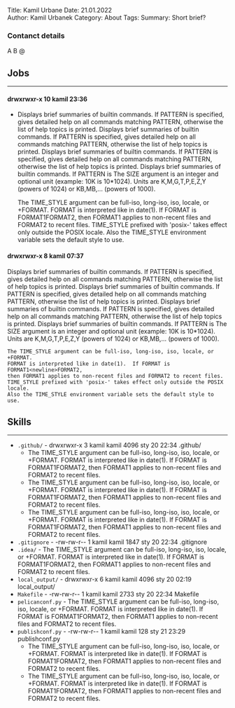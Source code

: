 Title: Kamil Urbane 
Date: 21.01.2022  
Author: Kamil Urbanek 
Category: About
Tags:
Summary: Short brief?

### Contanct details

A
B
@


## Jobs 

---

#### **drwxrwxr-x 10 kamil  23:36**
  - Displays brief summaries of builtin commands.  If PATTERN is
    specified, gives detailed help on all commands matching PATTERN,
    otherwise the list of help topics is printed. Displays brief summaries of builtin commands.  If PATTERN is
    specified, gives detailed help on all commands matching PATTERN,
    otherwise the list of help topics is printed. Displays brief summaries of builtin commands.  If PATTERN is
    specified, gives detailed help on all commands matching PATTERN,
    otherwise the list of help topics is printed. Displays brief summaries of builtin commands.  If PATTERN is The SIZE argument is an integer and optional unit (example: 10K is 10*1024).
    Units are K,M,G,T,P,E,Z,Y (powers of 1024) or KB,MB,... (powers of 1000).

    The TIME_STYLE argument can be full-iso, long-iso, iso, locale, or +FORMAT.
    FORMAT is interpreted like in date(1).  If FORMAT is FORMAT1<newline>FORMAT2,
    then FORMAT1 applies to non-recent files and FORMAT2 to recent files.
    TIME_STYLE prefixed with 'posix-' takes effect only outside the POSIX locale.
    Also the TIME_STYLE environment variable sets the default style to use.
  
#### drwxrwxr-x  8 kamil  07:37 
Displays brief summaries of builtin commands.  If PATTERN is
    specified, gives detailed help on all commands matching PATTERN,
    otherwise the list of help topics is printed. Displays brief summaries of builtin commands.  If PATTERN is
    specified, gives detailed help on all commands matching PATTERN,
    otherwise the list of help topics is printed. Displays brief summaries of builtin commands.  If PATTERN is
    specified, gives detailed help on all commands matching PATTERN,
    otherwise the list of help topics is printed. Displays brief summaries of builtin commands.  If PATTERN is The SIZE argument is an integer and optional unit (example: 10K is 10*1024).
    Units are K,M,G,T,P,E,Z,Y (powers of 1024) or KB,MB,... (powers of 1000).

    The TIME_STYLE argument can be full-iso, long-iso, iso, locale, or +FORMAT.
    FORMAT is interpreted like in date(1).  If FORMAT is FORMAT1<newline>FORMAT2,
    then FORMAT1 applies to non-recent files and FORMAT2 to recent files.
    TIME_STYLE prefixed with 'posix-' takes effect only outside the POSIX locale.
    Also the TIME_STYLE environment variable sets the default style to use.

## Skills

---

- `.github/` - drwxrwxr-x  3 kamil kamil  4096 sty 20 22:34 .github/
  - The TIME_STYLE argument can be full-iso, long-iso, iso, locale, or +FORMAT.
FORMAT is interpreted like in date(1).  If FORMAT is FORMAT1<newline>FORMAT2,
then FORMAT1 applies to non-recent files and FORMAT2 to recent files.
  - The TIME_STYLE argument can be full-iso, long-iso, iso, locale, or +FORMAT.
FORMAT is interpreted like in date(1).  If FORMAT is FORMAT1<newline>FORMAT2,
then FORMAT1 applies to non-recent files and FORMAT2 to recent files.
  - The TIME_STYLE argument can be full-iso, long-iso, iso, locale, or +FORMAT.
FORMAT is interpreted like in date(1).  If FORMAT is FORMAT1<newline>FORMAT2,
then FORMAT1 applies to non-recent files and FORMAT2 to recent files.
- `.gitignore` - -rw-rw-r--  1 kamil kamil  1847 sty 20 22:34 .gitignore
- `.idea/` - The TIME_STYLE argument can be full-iso, long-iso, iso, locale, or +FORMAT.
FORMAT is interpreted like in date(1).  If FORMAT is FORMAT1<newline>FORMAT2,
then FORMAT1 applies to non-recent files and FORMAT2 to recent files.
- `local_output/` - drwxrwxr-x  6 kamil kamil  4096 sty 20 02:19 local_output/
- `Makefile` - -rw-rw-r--  1 kamil kamil  2733 sty 20 22:34 Makefile
- `pelicanconf.py` - The TIME_STYLE argument can be full-iso, long-iso, iso, locale, or +FORMAT.
FORMAT is interpreted like in date(1).  If FORMAT is FORMAT1<newline>FORMAT2,
then FORMAT1 applies to non-recent files and FORMAT2 to recent files.
- `publishconf.py` - -rw-rw-r--  1 kamil kamil   128 sty 21 23:29 publishconf.py
  - The TIME_STYLE argument can be full-iso, long-iso, iso, locale, or +FORMAT.
FORMAT is interpreted like in date(1).  If FORMAT is FORMAT1<newline>FORMAT2,
then FORMAT1 applies to non-recent files and FORMAT2 to recent files.
  - The TIME_STYLE argument can be full-iso, long-iso, iso, locale, or +FORMAT.
FORMAT is interpreted like in date(1).  If FORMAT is FORMAT1<newline>FORMAT2,
then FORMAT1 applies to non-recent files and FORMAT2 to recent files.
